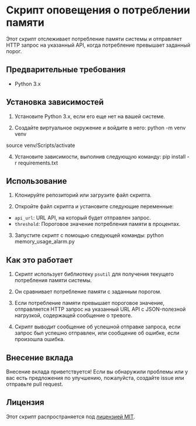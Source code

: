 # Скрипт оповещения о потреблении памяти

Этот скрипт отслеживает потребление памяти системы и отправляет HTTP запрос на указанный API, когда потребление превышает заданный порог.

## Предварительные требования

- Python 3.x

## Установка зависимостей

1. Установите Python 3.x, если его еще нет на вашей системе.

2. Создайте виртуальное окружение и войдите в него:
python -m venv venv

source venv/Scripts/activate

4. Установите зависимости, выполнив следующую команду:
pip install -r requirements.txt


## Использование

1. Клонируйте репозиторий или загрузите файл скрипта.

2. Откройте файл скрипта и установите следующие переменные:
- `api_url`: URL API, на который будет отправлен запрос.
- `threshold`: Пороговое значение потребления памяти в процентах.

3. Запустите скрипт с помощью следующей команды:
python memory_usage_alarm.py


## Как это работает

1. Скрипт использует библиотеку `psutil` для получения текущего потребления памяти системы.

2. Он сравнивает потребление памяти с заданным порогом.

3. Если потребление памяти превышает пороговое значение, отправляется HTTP запрос на указанный URL API с JSON-полезной нагрузкой, содержащей сообщение о тревоге.

4. Скрипт выводит сообщение об успешной отправке запроса, если запрос был успешно отправлен, или сообщение об ошибке, если произошла ошибка.

## Внесение вклада

Внесение вклада приветствуется! Если вы обнаружили проблемы или у вас есть предложения по улучшению, пожалуйста, создайте issue или отправьте pull request.

## Лицензия

Этот скрипт распространяется под [лицензией MIT](LICENSE).
